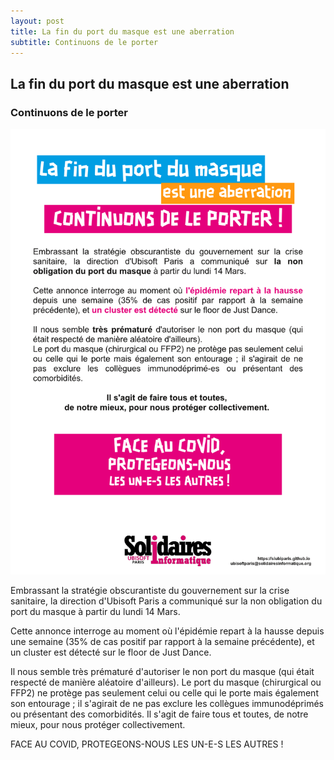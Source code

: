 ```yaml
---
layout: post
title: La fin du port du masque est une aberration
subtitle: Continuons de le porter
---
```


## La fin du port du masque est une aberration
### Continuons de le porter


![SIUbiParis](../assets/img/UbisoftParis_Affichage_035.png)

Embrassant la stratégie obscurantiste du gouvernement sur la crise sanitaire, la direction d'Ubisoft Paris a communiqué sur la non obligation du port du masque à partir du lundi 14 Mars.

Cette annonce interroge au moment où l'épidémie repart à la hausse depuis une semaine (35% de cas positif par rapport à la semaine précédente), et un cluster est détecté sur le floor de Just Dance.

Il nous semble très prématuré d'autoriser le non port du masque (qui était respecté de manière aléatoire d'ailleurs). Le port du masque (chirurgical ou FFP2) ne protège pas seulement celui ou celle qui le porte mais également son entourage ; il s'agirait de ne pas exclure les collègues immunodéprimés ou présentant des comorbidités. 
Il s'agit de faire tous et toutes, de notre mieux, pour nous protéger collectivement. 

FACE AU COVID,
PROTEGEONS-NOUS
LES UN-E-S LES AUTRES !

